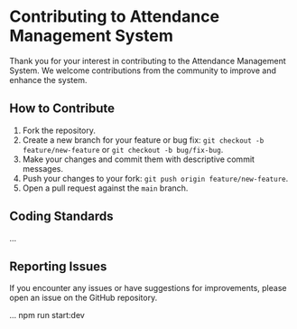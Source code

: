 # Contributing to Attendance Management System

Thank you for your interest in contributing to the Attendance Management System. We welcome contributions from the community to improve and enhance the system.

## How to Contribute

1. Fork the repository.
2. Create a new branch for your feature or bug fix: `git checkout -b feature/new-feature` or `git checkout -b bug/fix-bug`.
3. Make your changes and commit them with descriptive commit messages.
4. Push your changes to your fork: `git push origin feature/new-feature`.
5. Open a pull request against the `main` branch.

## Coding Standards

...

## Reporting Issues

If you encounter any issues or have suggestions for improvements, please open an issue on the GitHub repository.

...
npm run start:dev
